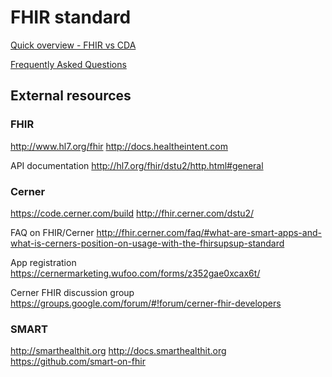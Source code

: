 # FHIR standard

[Quick overview - FHIR vs CDA](FHIR.md)

[Frequently Asked Questions](FAQ.md)

## External resources

### FHIR
http://www.hl7.org/fhir
http://docs.healtheintent.com
	
API documentation
http://hl7.org/fhir/dstu2/http.html#general

### Cerner
https://code.cerner.com/build
http://fhir.cerner.com/dstu2/

FAQ on FHIR/Cerner
http://fhir.cerner.com/faq/#what-are-smart-apps-and-what-is-cerners-position-on-usage-with-the-fhirsupsup-standard

App registration
https://cernermarketing.wufoo.com/forms/z352gae0xcax6t/

Cerner FHIR discussion group
https://groups.google.com/forum/#!forum/cerner-fhir-developers

### SMART
http://smarthealthit.org
http://docs.smarthealthit.org
https://github.com/smart-on-fhir
